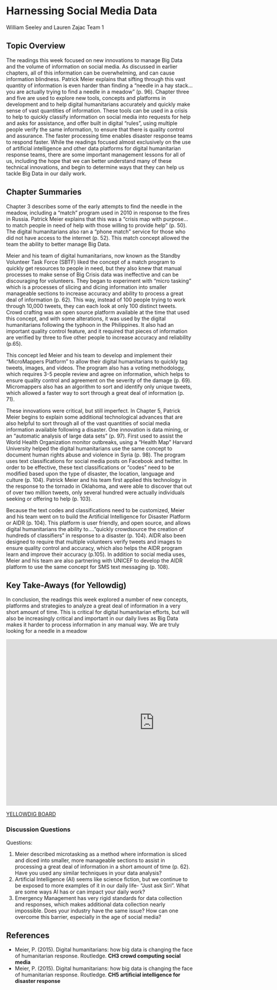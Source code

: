 # Harnessing Social Media Data


William Seeley and Lauren Zajac
Team 1

## Topic Overview
The readings this week focused on new innovations to manage Big Data and the volume of information on social media.  As discussed in earlier chapters, all of this information can be overwhelming, and can cause information blindness. Patrick Meier explains that sifting through this vast quantity of information is even harder than finding a “needle in a hay stack…you are actually trying to find a needle in a meadow” (p. 96).  Chapter three and five are used to explore new tools, concepts and platforms in development and to help digital humanitarians accurately and quickly make sense of vast quantities of information.    These tools can be used in a crisis to help to quickly classify information on social media into requests for help and asks for assistance, and offer built in digital “rules”, using multiple people verify the same information, to ensure that there is quality control and assurance.  The faster processing time enables disaster response teams to respond faster.  While the readings focused almost exclusively on the use of artificial intelligence and other data platforms for digital humanitarian response teams, there are some important management lessons for all of us, including the hope that we can better understand many of these technical innovations, and begin to determine ways that they can help us tackle Big Data in our daily work.


## Chapter Summaries
Chapter 3 describes some of the early attempts to find the needle in the meadow, including a “match” program used in 2010 in response to the fires in Russia.  Patrick Meier explains that this  was a “crisis map with  purpose…to match people in need of help with those willing to provide help” (p. 50).  The digital humanitarians also ran a “phone match” service for those who did not have access to the internet (p. 52).  This match concept allowed the team the ability to better manage Big Data. 

Meier and his team of digital humanitarians, now known as the Standby Volunteer Task Force (SBTF) liked the concept of a match program to quickly get resources to people in need, but they also knew that manual processes to make sense of Big Crisis data was ineffective and can be discouraging for volunteers.  They began to experiment with “micro tasking” which is a processes of slicing and dicing information into smaller manageable sections to increase accuracy and ability to process a great deal of information (p. 62).   This way, instead of 100 people trying to work through 10,000 tweets, they can each look at only 100 distinct tweets.  Crowd crafting was an open source platform available at the time that used this concept, and with some alterations, it was used by the digital humanitarians following the typhoon in the Philippines.  It also had an important quality control feature, and it required that pieces of information are verified by three to five other people to increase accuracy and reliability (p.65).  

This concept led Meier and his team to develop and implement their “MicroMappers Platform” to allow their digital humanitarians to quickly tag tweets, images, and videos.  The program also has a voting methodology, which requires 3-5 people review and agree on information, which helps to ensure quality control and agreement on the severity of the damage (p. 69).  Micromappers also has an algorithm to sort and identify only unique tweets, which allowed a faster way to sort through a great deal of information (p. 71).

These innovations were critical, but still imperfect.  In Chapter 5, Patrick Meier begins to explain some additional technological advances that are also helpful to sort through all of the vast quantities of social media information available following a disaster.  One innovation is data mining, or an “automatic analysis of large data sets” (p. 97).  First used to assist the World Health Organization monitor outbreaks, using a “Health Map” Harvard University helped the digital humanitarians use the same concept to document human rights abuse and violence in Syria (p. 98).  The program uses text classifications for social media posts on Facebook and twitter.  In order to be effective, these text classifications or “codes” need to be modified based upon the type of disaster, the location, language and culture (p. 104).  Patrick Meier and his team first applied this technology in the response to the tornado in Oklahoma, and were able to discover that out of over two million tweets, only several hundred were actually individuals seeking or offering to help (p. 103).  

Because the text codes and classifications need to be customized, Meier and his team went on to build the Artificial Intelligence for Disaster Platform or AIDR (p. 104).  This platform is user friendly, and open source, and allows digital humanitarians the ability to….”quickly crowdsource the creation of hundreds of classifiers” in response to a disaster (p. 104).  AIDR also been designed to require that multiple volunteers verify tweets and images to ensure quality control and accuracy, which also helps the AIDR program learn and improve their accuracy (p.105).  In addition to social media uses, Meier and his team are also partnering with UNICEF to develop the AIDR platform to use the same concept for SMS text messaging (p. 108).  

## Key Take-Aways (for Yellowdig)

In conclusion, the readings this week explored a number of new concepts, platforms and strategies to analyze a great deal of information in a very short amount of time.  This is critical for digital humanitarian efforts, but will also be increasingly critical and important in our daily lives as Big Data makes it harder to process information in any manual way.  We are truly looking for a needle in a meadow

<iframe width="800" height="450" src="https://www.youtube.com/embed/GdkNzexkZJw" frameborder="0" allow="accelerometer; autoplay; encrypted-media; gyroscope; picture-in-picture" allowfullscreen></iframe>

[YELLOWDIG BOARD](https://www.yellowdig.com/board/31867)

### Discussion Questions
Questions:
1.	Meier described microtasking as a method where information is sliced and diced into smaller, more manageable sections to assist in processing a great deal of information in a short amount of time (p. 62).  Have you used any similar techniques in your data analysis?
2.	Artificial Intelligence (AI) seems like science fiction, but we continue to be exposed to more examples of it in our daily life- “Just ask Siri”.  What are some ways AI has or can impact your daily work?
3.	Emergency Management has very rigid standards for data collection and responses, which makes additional data collection nearly impossible.  Does your industry have the same issue?  How can one overcome this barrier, especially in the age of social media?


## References

* Meier, P. (2015). Digital humanitarians: how big data is changing the face of humanitarian response. Routledge. **CH3 crowd computing social media**  
* Meier, P. (2015). Digital humanitarians: how big data is changing the face of humanitarian response. Routledge. **CH5 artificial intelligence for disaster response**  
